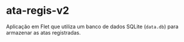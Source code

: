 # ata-regis-v2

Aplicação em Flet que utiliza um banco de dados SQLite (`data.db`) para armazenar as atas registradas.